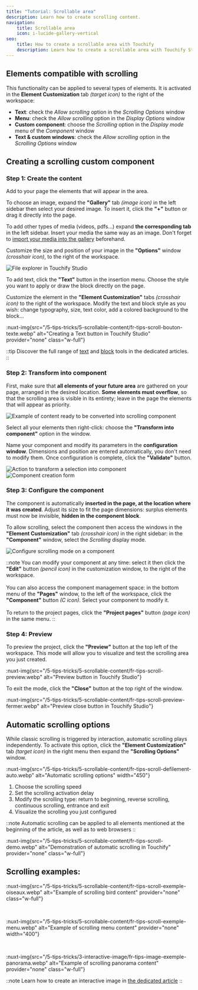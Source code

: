 ```yaml
---
title: "Tutorial: Scrollable area"
description: Learn how to create scrolling content.
navigation:
    title: Scrollable area
    icon: i-lucide-gallery-vertical
seo:
    title: How to create a scrollable area with Touchify
    description: Learn how to create a scrollable area with Touchify Studio to make your content more dynamic.
---
```


## Elements compatible with scrolling

This functionality can be applied to several types of elements. It is activated in the **Element Customization** tab *(target icon)* to the right of the workspace:

- **Text**: check the *Allow scrolling* option in the *Scrolling Options* window
- **Menu**: check the *Allow scrolling* option in the *Display Options* window
- **Custom component**: choose the *Scrolling* option in the *Display mode* menu of the *Component* window
- **Text & custom windows**: check the *Allow scrolling* option in the *Scrolling Options* window
 

## Creating a scrolling custom component

### Step 1: Create the content

Add to your page the elements that will appear in the area.

To choose an image, expand the **"Gallery"** tab *(image icon)* in the left sidebar then select your desired image.
To insert it, click the **"+"** button or drag it directly into the page.

To add other types of media (videos, pdfs...) expand **the corresponding tab** in the left sidebar. Insert your media the same way as an image.
Don't forget to [import your media into the gallery](../touchify-studio/elements/media) beforehand.

Customize the size and position of your image in the **"Options"** window *(crosshair icon)*, to the right of the workspace.

![File explorer in Touchify Studio](/5-tips-tricks/5-scrollable-content/fr-tips-scroll-explorer.webp)

To add text, click the **"Text"** button in the insertion menu.
Choose the style you want to apply or draw the block directly on the page.

Customize the element in the **"Element Customization"** tabs *(crosshair icon)* to the right of the workspace.
Modify the text and block style as you wish: change typography, size, text color, add a colored background to the block...

:nuxt-img{src="/5-tips-tricks/5-scrollable-content/fr-tips-scroll-bouton-texte.webp" alt="Creating a Text button in Touchify Studio" provider="none" class="w-full"}

::tip
Discover the full range of [text](../touchify-studio/elements/texts) and [block](../touchify-studio/elements/background-and-borders) tools in the dedicated articles.
::

### Step 2: Transform into component

First, make sure that **all elements of your future area** are gathered on your page, arranged in the desired location.
**Some elements must overflow**, so that the scrolling area is visible in its entirety; leave in the page the elements that will appear as priority.

![Example of content ready to be converted into scrolling component](/5-tips-tricks/5-scrollable-content/fr-tips-scroll-composant-exemple.webp)

Select all your elements then right-click: choose the **"Transform into component"** option in the window.

Name your component and modify its parameters in the **configuration window**. Dimensions and position are entered automatically, you don't need to modify them.
Once configuration is complete, click the **"Validate"** button.

<div class="mt-4 grid sm:grid-cols-2 gap-4 max-w-full">
  <img src="/5-tips-tricks/5-scrollable-content/fr-tips-scroll-composant-transformer.webp" alt="Action to transform a selection into component" />
  <img src="/5-tips-tricks/5-scrollable-content/fr-tips-scroll-composant-formulaire.webp" alt="Component creation form" />
</div>

### Step 3: Configure the component

The component is automatically **inserted in the page, at the location where it was created**.
Adjust its size to fit the page dimensions: surplus elements must now be invisible, **hidden in the component block**.

To allow scrolling, select the component then access the windows in the **"Element Customization"** tab *(crosshair icon)* in the right sidebar:
in the **"Component"** window, select the *Scrolling* display mode.

![Configure scrolling mode on a component](/5-tips-tricks/5-scrollable-content/fr-tips-scroll-composant-config.webp)

::note
You can modify your component at any time: select it then click the **"Edit"** button *(pencil icon)* in the customization window, to the right of the workspace.
<br><br>
You can also access the component management space: in the bottom menu of the **"Pages"** window, to the left of the workspace, click the **"Component"** button *(C icon)*.
Select your component to modify it.
<br><br>
To return to the project pages, click the **"Project pages"** button *(page icon)* in the same menu.
::

### Step 4: Preview

To preview the project, click the **"Preview"** button at the top left of the workspace. This mode will allow you to visualize and test the scrolling area you just created.

:nuxt-img{src="/5-tips-tricks/5-scrollable-content/fr-tips-scroll-preview.webp" alt="Preview button in Touchify Studio"}

To exit the mode, click the **"Close"** button at the top right of the window.

:nuxt-img{src="/5-tips-tricks/5-scrollable-content/fr-tips-scroll-preview-fermer.webp" alt="Preview close button in Touchify Studio"}

## Automatic scrolling options

While classic scrolling is triggered by interaction, automatic scrolling plays independently.
To activate this option, click the **"Element Customization"** tab *(target icon)* in the right menu then expand the **"Scrolling Options"** window.

:nuxt-img{src="/5-tips-tricks/5-scrollable-content/fr-tips-scroll-defilement-auto.webp" alt="Automatic scrolling options" width="450"}

1. Choose the scrolling speed
2. Set the scrolling activation delay
3. Modify the scrolling type: return to beginning, reverse scrolling, continuous scrolling, entrance and exit
4. Visualize the scrolling you just configured

::note
Automatic scrolling can be applied to all elements mentioned at the beginning of the article, as well as to web browsers
::

:nuxt-img{src="/5-tips-tricks/5-scrollable-content/fr-tips-scroll-demo.webp" alt="Demonstration of automatic scrolling in Touchify" provider="none" class="w-full"}

## Scrolling examples:
 
:nuxt-img{src="/5-tips-tricks/5-scrollable-content/fr-tips-scroll-exemple-oiseaux.webp" alt="Example of scrolling bird content" provider="none" class="w-full"}

<br>

:nuxt-img{src="/5-tips-tricks/5-scrollable-content/fr-tips-scroll-exemple-menu.webp" alt="Example of scrolling menu content" provider="none" width="400"}

<br>

:nuxt-img{src="/5-tips-tricks/3-interactive-image/fr-tips-image-exemple-panorama.webp" alt="Example of scrolling panorama content" provider="none" class="w-full"}

::note
Learn how to create an interactive image in [the dedicated article](interactive-image)
::